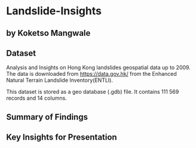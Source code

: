 # Landslide-Insights
## by Koketso Mangwale

## Dataset

Analysis and Insights on Hong Kong landslides geospatial data up to 2009. The data is downloaded from https://data.gov.hk/ from the Enhanced Natural Terrain Landslide Inventory(ENTLI).

This dataset is stored as a geo database (.gdb) file. It contains 111 569 records and 14 columns.

## Summary of Findings

## Key Insights for Presentation
